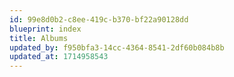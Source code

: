 ```yaml
---
id: 99e8d0b2-c8ee-419c-b370-bf22a90128dd
blueprint: index
title: Albums
updated_by: f950bfa3-14cc-4364-8541-2df60b084b8b
updated_at: 1714958543
---
```

